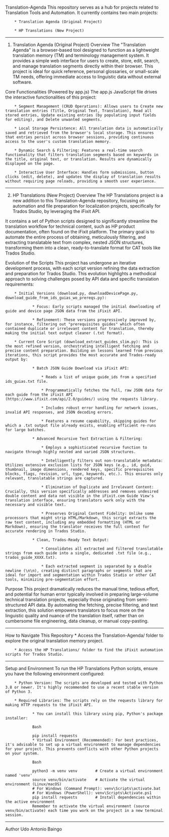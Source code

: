 Translation-Agenda
This repository serves as a hub for projects related to Translation Tools and Automation. It currently contains two main projects:

        * Translation Agenda (Original Project)

        * HP Translations (New Project)
***
1. Translation Agenda (Original Project)
Overview
The "Translation Agenda" is a browser-based tool designed to function as a lightweight translation memory (TM) and terminology management system. It provides a simple web interface for users to create, store, edit, search, and manage translation segments directly within their browser. This project is ideal for quick reference, personal glossaries, or small-scale TM needs, offering immediate access to linguistic data without external software.

Core Functionalities (Powered by app.js)
The app.js JavaScript file drives the interactive functionalities of this project:

        * Segment Management (CRUD Operations): Allows users to Create new translation entries (Title, Original Text, Translation), Read all stored entries, Update existing entries (by populating input fields for editing), and Delete unwanted segments.

        * Local Storage Persistence: All translation data is automatically saved and retrieved from the browser's local storage. This ensures that entries persist across browser sessions, providing continuous access to the user's custom translation memory.

        * Dynamic Search & Filtering: Features a real-time search functionality that filters translation segments based on keywords in the title, original text, or translation. Results are dynamically displayed on the page.

        * Interactive User Interface: Handles form submissions, button clicks (edit, delete), and updates the display of translation results without requiring page reloads, providing a smooth user experience.
***
2. HP Translations (New Project)
Overview
The HP Translations project is a new addition to this Translation-Agenda repository, focusing on automation and file preparation for localization projects, specifically for Trados Studio, by leveraging the iFixit API.

It contains a set of Python scripts designed to significantly streamline the translation workflow for technical content, such as HP product documentation, often found on the iFixit platform. The primary goal is to automate the entire process of obtaining, meticulously filtering, and extracting translatable text from complex, nested JSON structures, transforming them into a clean, ready-to-translate format for CAT tools like Trados Studio.

Evolution of the Scripts
This project has undergone an iterative development process, with each script version refining the data extraction and preparation for Trados Studio. This evolution highlights a methodical approach to solving challenges posed by API data and specific translation requirements:

        * Initial Versions (download.py, downloadDevicePage.py, download_guide_from_ids_guias_wo_prereqs.py):

                * Focus: Early scripts managed the initial downloading of guide and device page JSON data from the iFixit API.

                * Refinement: These versions progressively improved by, for instance, filtering out "prerequisites guides" which often contained duplicate or irrelevant content for translation, thereby making the initial text output cleaner (.txt format).

        * Current Core Script (download_extract_guides_slim.py): This is the most refined version, orchestrating intelligent fetching and precise content preparation. Building on lessons learned from previous iterations, this script provides the most accurate and Trados-ready output by:

                * Batch JSON Guide Download via iFixit API:

                    * Reads a list of unique guide_ids from a specified ids_guias.txt file.

                    * Programmatically fetches the full, raw JSON data for each guide from the iFixit API (https://www.ifixit.com/api/2.0/guides/) using the requests library.

                    * Includes robust error handling for network issues, invalid API responses, and JSON decoding errors.

                    * Features a resume capability, skipping guides for which a .txt output file already exists, enabling efficient re-runs for large batches.

                * Advanced Recursive Text Extraction & Filtering:

                    * Employs a sophisticated recursive function to navigate through highly nested and varied JSON structures.

                    * Intelligently filters out non-translatable metadata: Utilizes extensive exclusion lists for JSON keys (e.g., id, guid, thumbnail, image dimensions, rendered keys, specific prerequisites blocks, flags, revision, url, type, keywords, etc.). This ensures only relevant, translatable strings are captured.

                    * Elimination of Duplicate and Irrelevant Content: Crucially, this version specifically addresses and removes undesired double content and data not visible in the iFixit.com Guide View's translation interface, ensuring translators work only with the necessary and visible text.

                    * Preserves Original Content Fidelity: Unlike some processors that might strip HTML/Markdown, this script extracts the raw text content, including any embedded formatting (HTML or Markdown), ensuring the translator receives the full context for accurate rendering in Trados Studio.

                * Clean, Trados-Ready Text Output:

                    * Consolidates all extracted and filtered translatable strings from each guide into a single, dedicated .txt file (e.g., trados_guide_XXXX.txt).

                    * Each extracted segment is separated by a double newline (\n\n), creating distinct paragraphs or segments that are ideal for import and segmentation within Trados Studio or other CAT tools, minimizing pre-segmentation effort.

Purpose
This project dramatically reduces the manual time, tedious effort, and potential for human error typically involved in preparing large-volume technical translation projects, especially those originating from semi-structured API data. By automating the fetching, precise filtering, and text extraction, this solution empowers translators to focus more on the linguistic quality and nuance of the translation itself, rather than on cumbersome file engineering, data cleanup, or manual copy-pasting.
***
How to Navigate This Repository
        * Access the Translation-Agenda/ folder to explore the original translation memory project.

        * Access the HP Translations/ folder to find the iFixit automation scripts for Trados Studio.
***
Setup and Environment
To run the HP Translations Python scripts, ensure you have the following environment configured:

        * Python Version: The scripts are developed and tested with Python 3.8 or newer. It's highly recommended to use a recent stable version of Python 3.

        * Required Libraries: The scripts rely on the requests library for making HTTP requests to the iFixit API.

                * You can install this library using pip, Python's package installer:

                Bash

                pip install requests
                * Virtual Environment (Recommended): For best practices, it's advisable to set up a virtual environment to manage dependencies for your project. This prevents conflicts with other Python projects on your system.

                Bash

                python3 -m venv venv        # Create a virtual environment named 'venv'
                source venv/bin/activate    # Activate the virtual environment (Linux/macOS)
                # For Windows (Command Prompt): venv\Scripts\activate.bat
                # For Windows (PowerShell): venv\Scripts\Activate.ps1
                pip install requests        # Install dependencies within the active environment
                Remember to activate the virtual environment (source venv/bin/activate) each time you work on the project in a new terminal session.


***
Author
Udo Antonio Baingo


